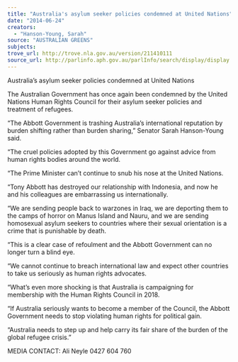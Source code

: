```yaml
---
title: "Australia's asylum seeker policies condemned at United Nations"
date: "2014-06-24"
creators:
  - "Hanson-Young, Sarah"
source: "AUSTRALIAN GREENS"
subjects:
trove_url: http://trove.nla.gov.au/version/211410111
source_url: http://parlinfo.aph.gov.au/parlInfo/search/display/display.w3p;query=Id%3A%22media/pressrel/3241027%22
---
```


 

 

 Australia’s asylum seeker policies condemned at United Nations    

 The Australian Government has once again been condemned by the United Nations Human  Rights Council for their asylum seeker policies and treatment of refugees.     

 “The Abbott Government is trashing Australia’s international reputation by burden shifting rather  than burden sharing,” Senator Sarah Hanson-Young said.    

 “The cruel policies adopted by this Government go against advice from human rights bodies  around the world.   

 “The Prime Minister can’t continue to snub his nose at the United Nations.    

 “Tony Abbott has destroyed our relationship with Indonesia, and now he and his colleagues are  embarrassing us internationally.    

 “We are sending people back to warzones in Iraq, we are deporting them to the camps of horror  on Manus Island and Nauru, and we are sending homosexual asylum seekers to countries  where their sexual orientation is a crime that is punishable by death.    

 “This is a clear case of refoulment and the Abbott Government can no longer turn a blind eye.    

 “We cannot continue to breach international law and expect other countries to take us seriously  as human rights advocates.    

 “What’s even more shocking is that Australia is campaigning for membership with the Human  Rights Council in 2018.    

 “If Australia seriously wants to become a member of the Council, the Abbott Government needs  to stop violating human rights for political gain.    

 “Australia needs to step up and help carry its fair share of the burden of the global refugee  crisis.”    

 

 

 MEDIA CONTACT: Ali Neyle 0427 604 760 

 

